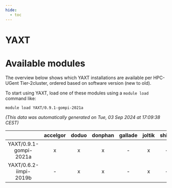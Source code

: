 ```yaml
---
hide:
  - toc
---
```


YAXT
====

# Available modules


The overview below shows which YAXT installations are available per HPC-UGent Tier-2cluster, ordered based on software version (new to old).

To start using YAXT, load one of these modules using a `module load` command like:

```shell
module load YAXT/0.9.1-gompi-2021a
```

*(This data was automatically generated on Tue, 03 Sep 2024 at 17:09:38 CEST)*  

| |accelgor|doduo|donphan|gallade|joltik|shinx|skitty|
| :---: | :---: | :---: | :---: | :---: | :---: | :---: | :---: |
|YAXT/0.9.1-gompi-2021a|x|x|x|-|x|-|x|
|YAXT/0.6.2-iimpi-2019b|-|x|x|-|x|-|x|
